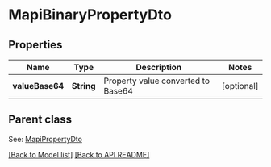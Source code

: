 
# MapiBinaryPropertyDto
## Properties
Name | Type | Description | Notes
------------ | ------------- | ------------- | -------------
**valueBase64** | **String** | Property value converted to Base64              |  [optional]


## Parent class

See: [MapiPropertyDto](MapiPropertyDto.md)

[[Back to Model list]](Models.md) [[Back to API README]](README.md)

